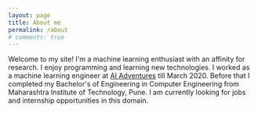 ```yaml
---
layout: page
title: About me
permalink: /about
# comments: true
---
```


<div class="row justify-content-between">
<div class="col-md-8 pr-5">

<p>Welcome to my site! I'm a machine learning enthusiast with an affinity for research. I enjoy programming and learning new technologies. I worked as a machine learning engineer at <a href='https://aiadventures.in'>AI Adventures</a> till March 2020. Before that I completed my Bachelor's of Engineering in Computer Engineering from Maharashtra Institute of Technology, Pune. I am currently looking for jobs and internship opportunities in this domain.</p>

<!-- <p class="mb-5"><img class="shadow-lg" src="{{site.baseurl}}/assets/images/mediumish-jekyll-template.png" alt="jekyll template mediumish" /></p>
<h4>Documentation</h4>

<p>Please, read the docs <a href="https://bootstrapstarter.com/bootstrap-templates/template-mediumish-bootstrap-jekyll/">here</a>.</p>

<h4>Questions or bug reports?</h4>

<p>Head over to our <a href="https://github.com/wowthemesnet/mediumish-theme-jekyll">Github repository</a>!</p> -->

</div>

<div class="col-md-4">

<div class="sticky-top sticky-top-80">
<!-- <h5>Buy me a coffee</h5>

<p>Thank you for your support! Your donation helps me to maintain and improve <a target="_blank" href="https://github.com/wowthemesnet/mediumish-theme-jekyll">Mediumish <i class="fab fa-github"></i></a>.</p>

<a target="_blank" href="https://www.wowthemes.net/donate/" class="btn btn-danger">Buy me a coffee</a> <a target="_blank" href="https://bootstrapstarter.com/bootstrap-templates/template-mediumish-bootstrap-jekyll/" class="btn btn-warning">Documentation</a> -->

<img src="{{site.baseurl}}/assets/images/Personal/display_picture.jpg" style='border-radius: 50%; display: block; margin-left: auto; margin-right: auto;width: 75%; height: 75%'/>
<p style='text-align: center;'>Get in touch!<br>You can contact me on <a href='https://www.linkedin.com/in/aniket-sanap-940145185/'>linkedin</a></p>
</div>
</div>
</div>
